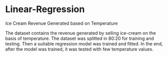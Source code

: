 # Linear-Regression
Ice Cream Revenue Generated based on Temperature

The dataset contains the revenue generated by selling ice-cream on the basis of temperature.
The dataset was splitted in 80:20 for training and testing.
Then a suitable regression model was trained and fitted.
In the end, after the model was trained, it was tested with few temperature values.
